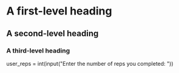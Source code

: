 # A first-level heading
## A second-level heading
### A third-level heading
user_reps = int(input("Enter the number of reps you completed:  "))
